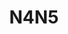 ---
title: "N4N5"
description: "本页汇总所有每周N4/N5语法点，适合日语能力基础巩固"
type: "grammarlevel"
draft: false
grammarlevel: "N4N5"
layout: single
---